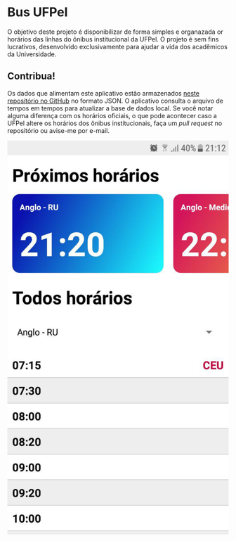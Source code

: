 # Bus UFPel

O objetivo deste projeto é disponibilizar de forma simples e organazada or horários das linhas do ônibus institucional da UFPel.
O projeto é sem fins lucrativos, desenvolvido exclusivamente para ajudar a vida dos acadêmicos da Universidade.

## Contribua!

Os dados que alimentam este aplicativo estão armazenados [neste repositório no GitHub](https://github.com/gustavofsantos/horarios-onibus-institucional-ufpel) no formato JSON. O aplicativo consulta o arquivo de tempos em tempos para atualizar a base de dados local. Se você notar alguma diferença com os horários oficiais, o que pode acontecer caso a UFPel altere os horários dos ônibus institucionais, faça um *pull request* no repositório ou avise-me por e-mail.

![screenshot](res/prints/screenshot.jpg "Screenshot")